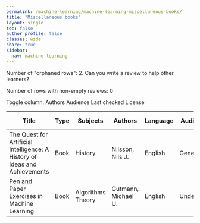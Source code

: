 ```yaml
---
permalink: /machine-learning/machine-learning-miscellaneous-books/
title: "Miscellaneous books"
layout: single
toc: false
author_profile: false
classes: wide
share: true
sidebar:
  nav: machine-learning
---
```


Number of "orphaned rows": 2. Can you write a review to help other learners?

Number of rows with non-empty reviews: 0

<div class="table_cols_toggles">
Toggle column: <a class="toggle-vis btn btn--danger" data-column="3">Authors</a> <a class="toggle-vis btn btn--danger" data-column="5">Audience</a> <a class="toggle-vis btn btn--danger" data-column="8">Last checked</a> <a class="toggle-vis btn btn--danger" data-column="9">License</a>
</div>
<table class="display" style="width:100%">
<thead>
<tr>
    <th>Title</th>
    <th>Type</th>
    <th>Subjects</th>
    <th>Authors</th>
    <th>Language</th>
    <th>Audience</th>
    <th>Reviews</th>
    <th>URLs</th>
    <th>Last checked</th>
    <th>License</th>
</tr>
</thead>
<tbody>
<tr>
    <td>The Quest for Artificial Intelligence: A History of Ideas and Achievements</td>
    <td>Book</td>
    <td>History</td>
    <td>Nilsson, Nils J.</td>
    <td>English</td>
    <td>General</td>
    <td></td>
    <td><a href="https://ai.stanford.edu/%7Enilsson/QAI/qai.pdf" target="_blank" class="btn btn--primary">PDF</a></td>
    <td>2023-11-11</td>
    <td></td>
</tr>
<tr>
    <td>Pen and Paper Exercises in Machine Learning</td>
    <td>Book</td>
    <td>Algorithms<br>Theory</td>
    <td>Gutmann, Michael U.</td>
    <td>English</td>
    <td>Undergrad</td>
    <td></td>
    <td><a href = "https://arxiv.org/pdf/2206.13446.pdf"  class="btn btn--primary">PDF</a><br><a href = "https://arxiv.org/abs/2206.13446" target = "_blank" class="btn btn--info">Site</a></td>
    <td>2023-11-11</td>
    <td></td>
</tr>
<tfoot>
<tr>
    <td></td>
    <td></td>
    <td></td>
    <td></td>
    <td></td>
    <td></td>
    <td></td>
    <td></td>
    <td></td>
    <td></td>
</tr>
</tfoot>
